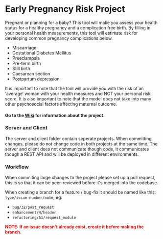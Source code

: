 # Early Pregnancy Risk Project

Pregnant or planning for a baby? This tool will make you assess your health status for a healthy pregnancy and a complication free birth. By filling in your personal health measurements, this tool will estimate risk for developing common pregnancy complications below.

- Miscarriage
- Gestational Diabetes Mellitus
- Preeclampsia
- Pre-term birth
- Still birth
- Caesarean section
- Postpartum depression

It is important to note that the tool will provide you with the risk of an ‘average‘ woman with your health measures and NOT your personal risk score. It is also important to note that the model does not take into many other psychosocial factors affecting maternal outcome.

#### Go to the [Wiki](https://github.com/ThomasStorli/early-pregnancy-risk/wiki) for information about the project.

### Server and Client

The server and client folder contain seperate projects. When committing changes, please do not change code in both projects at the same time. The server and client does not communicate though code, it communicates though a REST API and will be deployed in different environments.

### Workflow

When commiting large changes to the project please set up a pull request, this is so that it can be peer-reviewed before it's merged into the codebase.

When creating a branch for a feature / bug-fix it should be named like this: `type/issue-number/note`, eg:

- `bug/32/post_request`
- `enhancement/4/header`
- `refactoring/51/request_module`

<span style="color: #de1414; font-weight: bold">NOTE: If an issue doesn't already exist, create it before making the branch.</span>
